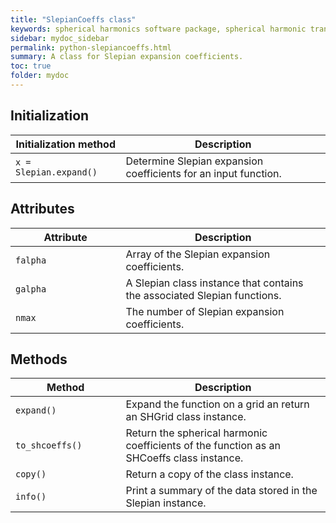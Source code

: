 ```yaml
---
title: "SlepianCoeffs class"
keywords: spherical harmonics software package, spherical harmonic transform, legendre functions, multitaper spectral analysis, fortran, Python, gravity, magnetic field
sidebar: mydoc_sidebar
permalink: python-slepiancoeffs.html
summary: A class for Slepian expansion coefficients. 
toc: true
folder: mydoc
---
```


<style>
table:nth-of-type(n) {
    display:table;
    width:100%;
}
table:nth-of-type(n) th:nth-of-type(2) {
    width:65%;
}
</style>

## Initialization

| Initialization method | Description |
| --------------------- | ----------- |
| `x = Slepian.expand()` | Determine Slepian expansion coefficients for an input function. |

## Attributes

| Attribute | Description |
| --------- | ----------- |
| `falpha` | Array of the Slepian expansion coefficients. |
| `galpha` | A Slepian class instance that contains the associated Slepian functions. |
| `nmax` | The number of Slepian expansion coefficients. |


## Methods

| Method | Description |
| ------ | ----------- |
| `expand()` | Expand the function on a grid an return an SHGrid class instance. 
| `to_shcoeffs()` | Return the spherical harmonic coefficients of the function as an SHCoeffs class instance.|
| `copy()` | Return a copy of the class instance. |
| `info()` | Print a summary of the data stored in the Slepian instance. |